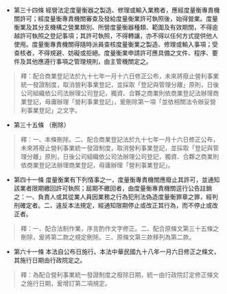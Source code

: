 * 第三十四條 經營法定度量衡器之製造、修理或輸入業務者，應經度量衡專責機關許可；經度量衡專責機關審查及發給度量衡業許可執照後，始得營業。度量衡業及其分支機構之營業類別、所營度量衡器種類、範圍及有效期間，不得逾越許可執照之登記事項；其許可執照，不得轉讓，亦不得以任何方式提供他人使用。度量衡專責機關得隨時派員查核度量衡業之製造、修理或輸入事項；受查核者，不得規避、妨礙或拒絕。度量衡業申請許可應具備之文件、程序、要件及其他應遵行事項之管理規則，由主管機關定之。

> 釋：配合商業登記法於九十七年一月十六日修正公布，未來將廢止營利事業統一發證制度，取消營利事業登記，並採取「登記與管理分離」原則，日後公司組織依公司法辦理公司登記，獨資、合夥之商業則依商業登記法辦理商業登記，毋庸辦理「營利事業登記」，爰刪除第一項「並依相關法令辦妥營利事業登記」之文字。

* 第三十五條 （刪除）

> 釋：一、本條刪除。二、配合商業登記法於九十七年一月十六日修正公布，未來將廢止營利事業統一發證制度，取消營利事業登記，並採取「登記與管理分離」原則，日後公司組織依公司法辦理公司登記，獨資、合夥之商業則依商業登記法辦理商業登記，毋庸辦理「營利事業登記」。

* 第四十一條 度量衡業有下列情事之一，度量衡專責機關應廢止其許可，並通知該業者限期繳回許可執照；屆期不繳回者，由度量衡專責機關逕行公告註銷之：一、負責人或其從業人員因業務之行為犯刑法偽造度量衡罪章之罪，經判刑確定者。二、違反本法規定，經通知限期停止或改正其行為，而不停止或改正者。

> 釋：一、配合法制作業，序言酌作文字修正。二、配合原條文第三十五條之刪除，爰將第二款之規定刪除。三、原條文第三款移列為第二款。

* 第六十一條 本法自公布日施行。本法中華民國九十八年一月六日修正之條文，其施行日期由行政院定之。

> 釋：為配合營利事業統一發證制度之廢除日期，統一由行政院訂定修正條文之施行日期，爰增訂第二項規定。

